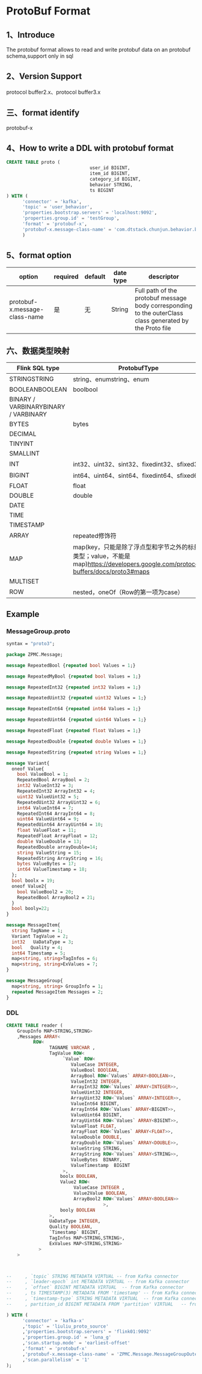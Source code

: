 # ProtoBuf Format

## 1、Introduce

The protobuf format allows to read and write protobuf data on an protobuf schema,support only in sql 

## 2、Version Support

protocol buffer2.x、protocol buffer3.x


## 三、format identify

protobuf-x

## 4、How to write a DDL with protobuf format

```sql
CREATE TABLE proto (
                               user_id BIGINT,
                               item_id BIGINT,
                               category_id BIGINT,
                               behavior STRING,
                               ts BIGINT
) WITH (
      'connector' = 'kafka',
      'topic' = 'user_behavior',
      'properties.bootstrap.servers' = 'localhost:9092',
      'properties.group.id' = 'testGroup',
      'format' = 'protobuf-x',
      'protobuf-x.message-class-name' = 'com.dtstack.chunjun.behavior.behaviorOuterClass$Message'
      )
```

## 5、format option

| option                        | required | default | date type | descriptor                                  |
|-------------------------------|----------|---------|-----------|---------------------------------------------|
| protobuf-x.message-class-name | 是        | 无       | String    | Full path of the protobuf message body corresponding to the outerClass class generated by the Proto file |

## 六、数据类型映射

| Flink SQL type                       | ProtobufType                                                 |
| ------------------------------------ | ------------------------------------------------------------ |
| STRINGSTRING                         | string、enumstring、enum                                     |
| BOOLEANBOOLEAN                       | boolbool                                                     |
| BINARY / VARBINARYBINARY / VARBINARY |                                                              |
| BYTES                                | bytes                                                        |
| DECIMAL                              |                                                              |
| TINYINT                              |                                                              |
| SMALLINT                             |                                                              |
| INT                                  | int32、uint32、sint32、fixedint32、sfixed32                  |
| BIGINT                               | int64、uint64、sint64、fixedint64、sfixed64                  |
| FLOAT                                | float                                                        |
| DOUBLE                               | double                                                       |
| DATE                                 |                                                              |
| TIME                                 |                                                              |
| TIMESTAMP                            |                                                              |
| ARRAY                                | repeated修饰符                                               |
| MAP                                  | map(key，只能是除了浮点型和字节之外的标量类型；value，不能是map)https://developers.google.com/protocol-buffers/docs/proto3#maps |
| MULTISET                             |                                                              |
| ROW                                  | nested，oneOf（Row的第一项为case）                           |

## Example

### MessageGroup.proto

```protobuf
syntax = "proto3";

package ZPMC.Message;

message RepeatedBool {repeated bool Values = 1;}

message RepeatedMyBool {repeated bool Values = 1;}

message RepeatedInt32 {repeated int32 Values = 1;}

message RepeatedUint32 {repeated uint32 Values = 1;}

message RepeatedInt64 {repeated int64 Values = 1;}

message RepeatedUint64 {repeated uint64 Values = 1;}

message RepeatedFloat {repeated float Values = 1;}

message RepeatedDouble {repeated double Values = 1;}

message RepeatedString {repeated string Values = 1;}

message Variant{
  oneof Value{
    bool ValueBool = 1;
    RepeatedBool ArrayBool = 2;
    int32 ValueInt32 = 3;
    RepeatedInt32 ArrayInt32 = 4;
    uint32 ValueUint32 = 5;
    RepeatedUint32 ArrayUint32 = 6;
    int64 ValueInt64 = 7;
    RepeatedInt64 ArrayInt64 = 8;
    uint64 ValueUint64 = 9;
    RepeatedUint64 ArrayUint64 = 10;
    float ValueFloat = 11;
    RepeatedFloat ArrayFloat = 12;
    double ValueDouble = 13;
    RepeatedDouble arrayDouble=14;
    string ValueString = 15;
    RepeatedString ArrayString = 16;
    bytes ValueBytes = 17;
    int64 ValueTimestamp = 18;
  };
  bool boolx = 19;
  oneof Value2{
    bool ValueBool2 = 20;
    RepeatedBool ArrayBool2 = 21;
  }
  bool booly=22;
}

message MessageItem{
  string TagName = 1; 
  Variant TagValue = 2;
  int32   UaDataType = 3;
  bool   Quality = 4;
  int64 Timestamp = 5;
  map<string, string>TagInfos = 6;
  map<string, string>ExValues = 7;
}

message MessageGroup{
  map<string, string> GroupInfo = 1;
  repeated MessageItem Messages = 2;
}

```

### DDL

```sql
CREATE TABLE reader (
    GroupInfo MAP<STRING,STRING>
    ,Messages ARRAY<
          ROW<
                TAGNAME VARCHAR ,
                TagValue ROW<
                     `Value` ROW<
                        ValueCase INTEGER,
                        ValueBool BOOlEAN,
                        ArrayBool ROW<`Values` ARRAY<BOOLEAN>>,
                        ValueInt32 INTEGER,
                        ArrayInt32 ROW<`Values` ARRAY<INTEGER>>,
                        ValueUint32 INTEGER,
                        ArrayUint32 ROW<`Values` ARRAY<INTEGER>>,
                        ValueInt64 BIGINT,
                        ArrayInt64 ROW<`Values` ARRAY<BIGINT>>,
                        ValueUint64 BIGINT,
                        ArrayUint64 ROW<`Values` ARRAY<BIGINT>>,
                        ValueFloat FLOAT,
                        ArrayFloat ROW<`Values` ARRAY<FLOAT>>,
                        ValueDouble DOUBLE,
                        ArrayDouble ROW<`Values` ARRAY<DOUBLE>>,
                        ValueString STRING,
                        ArrayString ROW<`Values` ARRAY<STRING>>,
                        ValueBytes  BINARY,
                        ValueTimestamp  BIGINT
                     >,
                    boolx BOOLEAN,
                    Value2 ROW<
                         ValueCase INTEGER ,
                         Value2Value BOOLEAN,
                         ArrayBool2 ROW<`Values` ARRAY<BOOLEAN>>
  									>,
                    booly BOOLEAN
                >,
                UaDataType INTEGER,
                Quality BOOLEAN,
                `Timestamp` BIGINT,
                TagInfos MAP<STRING,STRING>,
                ExValues MAP<STRING,STRING>
            >
    >



--     , `topic` STRING METADATA VIRTUAL -- from Kafka connector
--     , `leader-epoch` int METADATA VIRTUAL -- from Kafka connector
--     , `offset` BIGINT METADATA VIRTUAL  -- from Kafka connector
--     , ts TIMESTAMP(3) METADATA FROM 'timestamp' -- from Kafka connector
--     , `timestamp-type` STRING METADATA VIRTUAL  -- from Kafka connector
--     , partition_id BIGINT METADATA FROM 'partition' VIRTUAL   -- from Kafka connector

) WITH (
      'connector' = 'kafka-x'
      ,'topic' = 'liuliu_proto_source'
      ,'properties.bootstrap.servers' = 'flink01:9092'
      ,'properties.group.id' = 'luna_g'
      ,'scan.startup.mode' = 'earliest-offset'
      ,'format' = 'protobuf-x'
      ,'protobuf-x.message-class-name' = 'ZPMC.Message.MessageGroupOuterClass$MessageGroup'
      ,'scan.parallelism' = '1'
);
```

